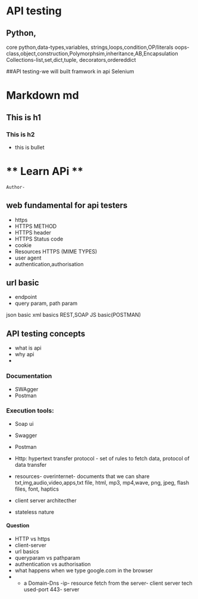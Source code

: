 # **API testing**
 ## Python, 
core python,data-types,variables, strings,loops,condition,OP/literals
oops-class,object,construction,Polymorphsim,inheritance,AB,Encapsulation
Collections-list,set,dict,tuple, decorators,ordereddict

 ##API testing-we will built framwork in api 
Selenium

# Markdown md
## This is h1
### This is h2
* this is bullet

 # ** Learn APi **
`Author-`



## web fundamental for api testers
- https
- HTTPS METHOD
- HTTPS header
- HTTPS Status code
- cookie
- Resources HTTPS (MIME TYPES)
- user agent
- authentication,authorisation

## url basic
- endpoint
- query param, path param

json basic
xml basics
REST,SOAP
JS basic(POSTMAN)

## API testing concepts
- what is api
- why api
- 
### Documentation
- SWAgger
- Postman

### Execution tools:
- Soap ui
- Swagger
- Postman

- Http: hypertext transfer protocol - set of rules to fetch data, protocol of data transfer
- resources- overinternet- documents that we can share txt,img,audio,video,apps,txt file, html, mp3, mp4,wave, png, jpeg, flash files, font, haptics
- client server architecther
- stateless nature

 #### Question
 - HTTP vs https
 - client-server
 - url basics
 - queryparam vs pathparam
 - authentication vs authorisation
 - what happens when we type google.com in the browser
 - - a  Domain-Dns -ip- resource fetch from the server- client server tech used-port 443- server